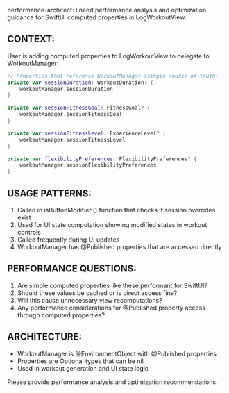 performance-architect: I need performance analysis and optimization guidance for SwiftUI computed properties in LogWorkoutView.

## CONTEXT:
User is adding computed properties to LogWorkoutView to delegate to WorkoutManager:

```swift
// Properties that reference WorkoutManager (single source of truth)
private var sessionDuration: WorkoutDuration? {
    workoutManager.sessionDuration
}

private var sessionFitnessGoal: FitnessGoal? {
    workoutManager.sessionFitnessGoal
}

private var sessionFitnessLevel: ExperienceLevel? {
    workoutManager.sessionFitnessLevel
}

private var flexibilityPreferences: FlexibilityPreferences? {
    workoutManager.sessionFlexibilityPreferences
}
```

## USAGE PATTERNS:
1. Called in isButtonModified() function that checks if session overrides exist
2. Used for UI state computation showing modified states in workout controls
3. Called frequently during UI updates
4. WorkoutManager has @Published properties that are accessed directly

## PERFORMANCE QUESTIONS:
1. Are simple computed properties like these performant for SwiftUI?
2. Should these values be cached or is direct access fine?
3. Will this cause unnecessary view recomputations?
4. Any performance considerations for @Published property access through computed properties?

## ARCHITECTURE:
- WorkoutManager is @EnvironmentObject with @Published properties
- Properties are Optional types that can be nil
- Used in workout generation and UI state logic

Please provide performance analysis and optimization recommendations.
